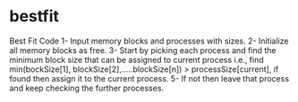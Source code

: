 # bestfit
Best Fit Code
1- Input memory blocks and processes with sizes.
2- Initialize all memory blocks as free.
3- Start by picking each process and find the
   minimum block size that can be assigned to
   current process i.e., find min(bockSize[1], 
   blockSize[2],.....blockSize[n]) > 
   processSize[current], if found then assign 
   it to the current process.
5- If not then leave that process and keep checking
   the further processes.
